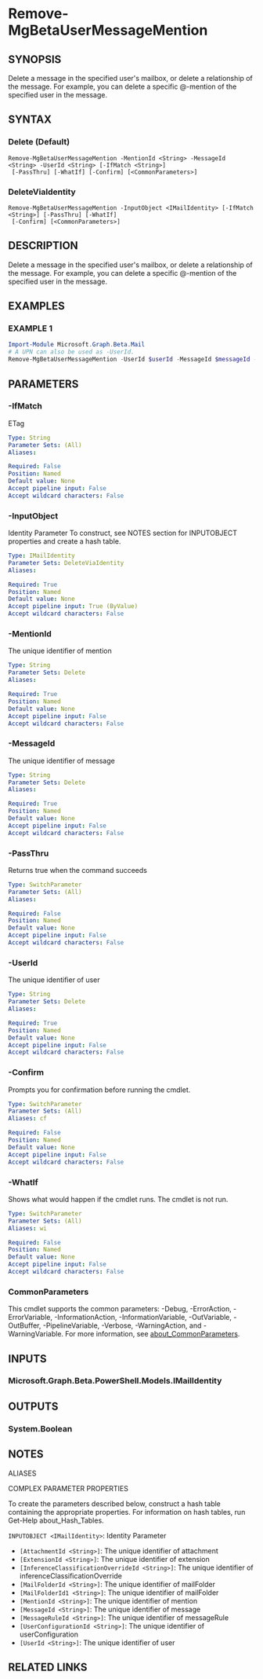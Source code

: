 ﻿---
external help file: Microsoft.Graph.Beta.Mail-help.xml
Module Name: Microsoft.Graph.Beta.Mail
online version: https://learn.microsoft.com/powershell/module/microsoft.graph.beta.mail/remove-mgbetausermessagemention
schema: 2.0.0
---

# Remove-MgBetaUserMessageMention

## SYNOPSIS
Delete a message in the specified user's mailbox, or delete a relationship of the message.
For example, you can delete a specific @-mention of the specified user in the message.

## SYNTAX

### Delete (Default)
```
Remove-MgBetaUserMessageMention -MentionId <String> -MessageId <String> -UserId <String> [-IfMatch <String>]
 [-PassThru] [-WhatIf] [-Confirm] [<CommonParameters>]
```

### DeleteViaIdentity
```
Remove-MgBetaUserMessageMention -InputObject <IMailIdentity> [-IfMatch <String>] [-PassThru] [-WhatIf]
 [-Confirm] [<CommonParameters>]
```

## DESCRIPTION
Delete a message in the specified user's mailbox, or delete a relationship of the message.
For example, you can delete a specific @-mention of the specified user in the message.

## EXAMPLES

### EXAMPLE 1
```powershell
Import-Module Microsoft.Graph.Beta.Mail
# A UPN can also be used as -UserId.
Remove-MgBetaUserMessageMention -UserId $userId -MessageId $messageId -MentionId $mentionId
```

## PARAMETERS

### -IfMatch
ETag

```yaml
Type: String
Parameter Sets: (All)
Aliases:

Required: False
Position: Named
Default value: None
Accept pipeline input: False
Accept wildcard characters: False
```

### -InputObject
Identity Parameter
To construct, see NOTES section for INPUTOBJECT properties and create a hash table.

```yaml
Type: IMailIdentity
Parameter Sets: DeleteViaIdentity
Aliases:

Required: True
Position: Named
Default value: None
Accept pipeline input: True (ByValue)
Accept wildcard characters: False
```

### -MentionId
The unique identifier of mention

```yaml
Type: String
Parameter Sets: Delete
Aliases:

Required: True
Position: Named
Default value: None
Accept pipeline input: False
Accept wildcard characters: False
```

### -MessageId
The unique identifier of message

```yaml
Type: String
Parameter Sets: Delete
Aliases:

Required: True
Position: Named
Default value: None
Accept pipeline input: False
Accept wildcard characters: False
```

### -PassThru
Returns true when the command succeeds

```yaml
Type: SwitchParameter
Parameter Sets: (All)
Aliases:

Required: False
Position: Named
Default value: None
Accept pipeline input: False
Accept wildcard characters: False
```

### -UserId
The unique identifier of user

```yaml
Type: String
Parameter Sets: Delete
Aliases:

Required: True
Position: Named
Default value: None
Accept pipeline input: False
Accept wildcard characters: False
```

### -Confirm
Prompts you for confirmation before running the cmdlet.

```yaml
Type: SwitchParameter
Parameter Sets: (All)
Aliases: cf

Required: False
Position: Named
Default value: None
Accept pipeline input: False
Accept wildcard characters: False
```

### -WhatIf
Shows what would happen if the cmdlet runs.
The cmdlet is not run.

```yaml
Type: SwitchParameter
Parameter Sets: (All)
Aliases: wi

Required: False
Position: Named
Default value: None
Accept pipeline input: False
Accept wildcard characters: False
```

### CommonParameters
This cmdlet supports the common parameters: -Debug, -ErrorAction, -ErrorVariable, -InformationAction, -InformationVariable, -OutVariable, -OutBuffer, -PipelineVariable, -Verbose, -WarningAction, and -WarningVariable. For more information, see [about_CommonParameters](http://go.microsoft.com/fwlink/?LinkID=113216).

## INPUTS

### Microsoft.Graph.Beta.PowerShell.Models.IMailIdentity
## OUTPUTS

### System.Boolean
## NOTES

ALIASES

COMPLEX PARAMETER PROPERTIES

To create the parameters described below, construct a hash table containing the appropriate properties. For information on hash tables, run Get-Help about_Hash_Tables.


`INPUTOBJECT <IMailIdentity>`: Identity Parameter
  - `[AttachmentId <String>]`: The unique identifier of attachment
  - `[ExtensionId <String>]`: The unique identifier of extension
  - `[InferenceClassificationOverrideId <String>]`: The unique identifier of inferenceClassificationOverride
  - `[MailFolderId <String>]`: The unique identifier of mailFolder
  - `[MailFolderId1 <String>]`: The unique identifier of mailFolder
  - `[MentionId <String>]`: The unique identifier of mention
  - `[MessageId <String>]`: The unique identifier of message
  - `[MessageRuleId <String>]`: The unique identifier of messageRule
  - `[UserConfigurationId <String>]`: The unique identifier of userConfiguration
  - `[UserId <String>]`: The unique identifier of user

## RELATED LINKS
